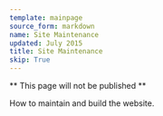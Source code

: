 ```yaml
---
template: mainpage
source_form: markdown
name: Site Maintenance
updated: July 2015
title: Site Maintenance
skip: True
---
```

** This page will not be published **

How to maintain and build the website.
